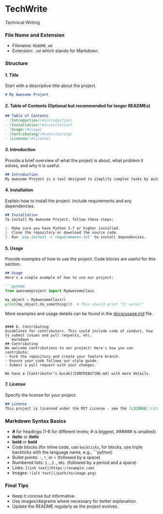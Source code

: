 # TechWrite
Technical Writing


### File Name and Extension
- Filename: `README.md`
- Extension: `.md` which stands for Markdown.

### Structure
#### 1. Title
Start with a descriptive title about the project.
```markdown
# My Awesome Project
```

#### 2. Table of Contents (Optional but recommended for longer READMEs)
```markdown
## Table of Contents
- [Introduction](#introduction)
- [Installation](#installation)
- [Usage](#usage)
- [Contributing](#contributing)
- [License](#license)
```

#### 3. Introduction
Provide a brief overview of what the project is about, what problem it solves, and why it is useful.
```markdown
## Introduction
My Awesome Project is a tool designed to simplify complex tasks by automating them. It is built with performance and ease of use in mind.
```

#### 4. Installation
Explain how to install the project. Include requirements and any dependencies.
```markdown
## Installation
To install My Awesome Project, follow these steps:

1. Make sure you have Python 3.7 or higher installed.
2. Clone the repository or download the source code.
3. Run `pip install -r requirements.txt` to install dependencies.
```

#### 5. Usage
Provide examples of how to use the project. Code blocks are useful for this section.
```markdown
## Usage
Here's a simple example of how to use our project:

```python
from awesomeproject import MyAwesomeClass

my_object = MyAwesomeClass()
print(my_object.do_something())  # This should print "It works!"
```

More examples and usage details can be found in the [docs/usage.md](docs/usage.md) file.
```

#### 6. Contributing
Guidelines for contributors. This could include code of conduct, how to submit issues and pull requests, etc.
```markdown
## Contributing
We welcome contributions to our project! Here's how you can contribute:
- Fork the repository and create your feature branch.
- Ensure your code follows our style guide.
- Submit a pull request with your changes.

We have a [Contributor's Guide](CONTRIBUTING.md) with more details.
```

#### 7. License
Specify the license for your project.
```markdown
## License
This project is licensed under the MIT License - see the [LICENSE](LICENSE) file for details.
```

### Markdown Syntax Basics

- **#** for headings (1-6 for different levels; # is biggest, ###### is smallest)
- **_italic_** or ***italic***
- **bold** or ****bold****
- Code blocks (for inline code, use `backticks`, for blocks, use triple backticks with the language name, e.g., ```python)
- Bullet points: `-`, `*`, or `+` (followed by a space)
- Numbered lists: `1.`, `2.`, etc. (followed by a period and a space)
- Links: `[link text](https://example.com)`
- Images: `![alt text](/path/to/image.png)`

### Final Tips
- Keep it concise but informative.
- Use images/diagrams where necessary for better explanation.
- Update the README regularly as the project evolves.
